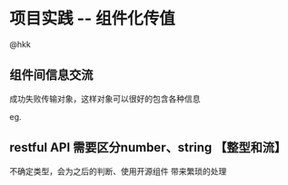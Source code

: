 # 项目实践 -- 组件化传值
@hkk
## 组件间信息交流

成功失败传输对象，这样对象可以很好的包含各种信息

eg.
## restful API 需要区分number、string 【整型和流】
不确定类型，会为之后的判断、使用开源组件 带来繁琐的处理
